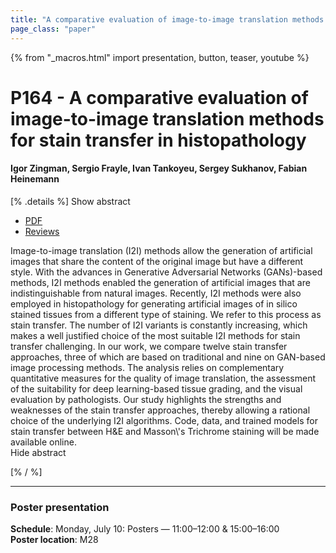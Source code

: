 ```yaml
---
title: "A comparative evaluation of image-to-image translation methods for stain transfer in histopathology"
page_class: "paper"
---
```


{% from "_macros.html" import presentation, button, teaser, youtube %}

# P164 - A comparative evaluation of image-to-image translation methods for stain transfer in histopathology

#### Igor Zingman, Sergio Frayle, Ivan Tankoyeu, Sergey Sukhanov, Fabian Heinemann


[% .details %]
<a class="toggle_visibility" data-selector=".abstract" data-level="3">Show abstract</a>
- <a href="https://openreview.net/pdf?id=leVAXRDthXI">PDF</a>
- <a href="https://openreview.net/forum?id=leVAXRDthXI">Reviews</a>

<p>
    <span class="abstract">
        Image-to-image translation (I2I) methods allow the generation of artificial images that share the content of the original image but have a different style. With the advances in Generative Adversarial Networks (GANs)-based methods, I2I methods enabled the generation of artificial images that are indistinguishable from natural images. Recently, I2I methods were also employed in histopathology for generating artificial images of in silico stained tissues from a different type of staining. We refer to this process as stain transfer. The number of I2I variants is constantly increasing, which makes a well justified choice of the most suitable I2I methods for stain transfer challenging. In our work, we compare twelve stain transfer approaches, three of which are based on traditional and nine on GAN-based image processing methods. The analysis relies on complementary quantitative measures for the quality of image translation, the assessment of the suitability for deep learning-based tissue grading, and the visual evaluation by pathologists. Our study highlights the strengths and weaknesses of the stain transfer approaches, thereby allowing a rational choice of the underlying I2I algorithms. Code, data, and trained models for stain transfer between H&E and Masson\'s Trichrome staining will be made available online.
        <br>
        <span class="actions"><a class="toggle_visibility" data-level="2">Hide abstract</a></span>
    </span>
</p>
[% / %]

---


### Poster presentation

**Schedule**: Monday, July 10: Posters — 11:00–12:00 & 15:00–16:00<br>
**Poster location**: M28

